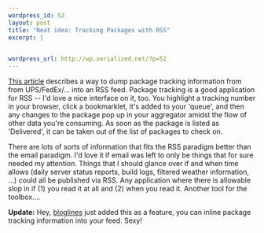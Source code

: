 ```yaml
--- 
wordpress_id: 52
layout: post
title: "Neat idea: Tracking Packages with RSS"
excerpt: |
  

wordpress_url: http://wp.serialized.net/?p=52
---
```

<p><a href="http://www.xml.com/pub/a/2005/03/16/ups-rss.html">This article</a> describes a way to dump package tracking information from from <span class="caps">UPS</span>/FedEx/... into an <span class="caps">RSS </span>feed. Package tracking is a good application for <span class="caps">RSS </span>-- I&#39;d love a nice interface on it, too. You  highlight a tracking number in your browser, click a bookmarklet, it&#39;s added to your &#39;queue&#39;, and then any changes to the package pop up in your aggregator amidst the flow of other data you&#39;re consuming. As soon as the package is listed as &#39;Delivered&#39;, it can be taken out of the list of packages to check on.</p>

<p>There are lots of sorts of information that fits the <span class="caps">RSS </span>paradigm better than the email paradigm. I&#39;d love it if email was left to only be things that for sure needed my attention. Things that I should glance over if and when time allows (daily server status reports, build logs, filtered weather information, ...) could all be published via <span class="caps">RSS.</span> Any application where there is allowable slop in if (1) you read it at all and (2) when you read it. Another tool for the toolbox....</p>

<p><b>Update:</b> Hey, <a href="http://bloglines.com">bloglines</a> just added this as a feature, you can inline package tracking information into your feed. Sexy!</p>
